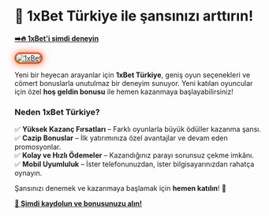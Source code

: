 # 🎰 1xBet Türkiye ile şansınızı arttırın! 

[**➡️🔥 1xBet'i şimdi deneyin**](https://shortlinkapp.com/UKRct)

<a href="https://shortlinkapp.com/UKRct" title="1xBet">

<img src="https://i.ibb.co/7NXpZnKX/1xbet.jpg" alt="1xBet" style="max-width: 100%; border: 3px solid #ff4500; border-radius: 15px; box-shadow: 0px 0px 15px rgba(255, 69, 0, 0.8);">

</a>

Yeni bir heyecan arayanlar için **1xBet Türkiye**, geniş oyun seçenekleri ve cömert bonuslarla unutulmaz bir deneyim sunuyor. Yeni katılan oyuncular için özel **hoş geldin bonusu** ile hemen kazanmaya başlayabilirsiniz!

### **Neden 1xBet Türkiye?**  
✅ **Yüksek Kazanç Fırsatları** – Farklı oyunlarla büyük ödüller kazanma şansı.  
✅ **Cazip Bonuslar** – İlk yatırımınıza özel avantajlar ve devam eden promosyonlar.  
✅ **Kolay ve Hızlı Ödemeler** – Kazandığınız parayı sorunsuz çekme imkânı.  
✅ **Mobil Uyumluluk** – İster telefonunuzdan, ister bilgisayarınızdan rahatça oynayın.  

Şansınızı denemek ve kazanmaya başlamak için **hemen katılın**! 🎉  

[**🎁 Şimdi kaydolun ve bonusunuzu alın!**](https://shortlinkapp.com/UKRct)
